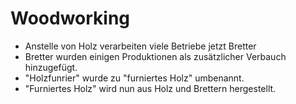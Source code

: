 # Woodworking

- Anstelle von Holz verarbeiten viele Betriebe jetzt Bretter
- Bretter wurden einigen Produktionen als zusätzlicher Verbauch hinzugefügt.
- "Holzfunrier" wurde zu "furniertes Holz" umbenannt.
- "Furniertes Holz" wird nun aus Holz und Brettern hergestellt.
